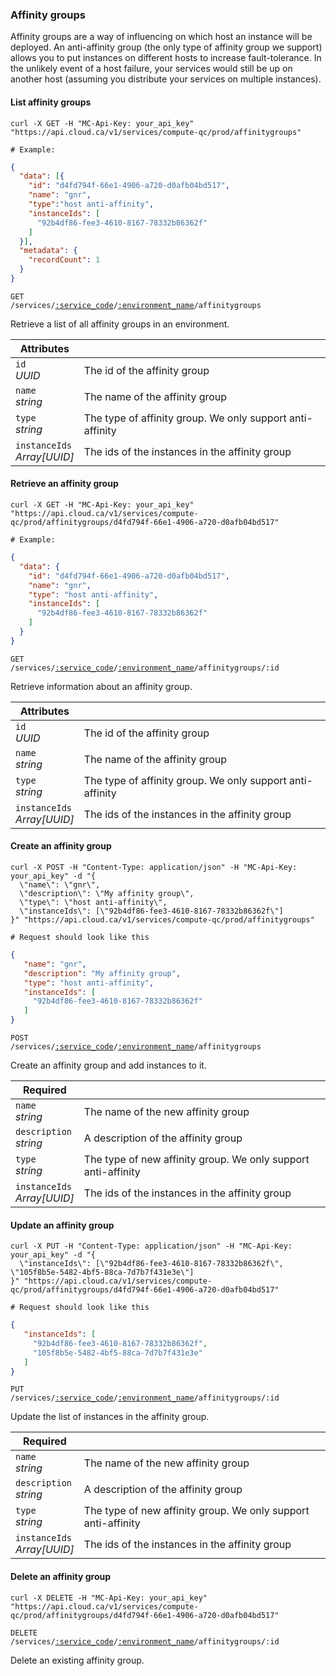 ### Affinity groups

Affinity groups are a way of influencing on which host an instance will be deployed. An anti-affinity group (the only type of affinity group we support) allows you to put instances on different hosts to increase fault-tolerance. In the unlikely event of a host failure, your services would still be up on another host (assuming you distribute your services on multiple instances).

<!-------------------- LIST AFFINITY GROUPS -------------------->

#### List affinity groups

```shell
curl -X GET -H "MC-Api-Key: your_api_key"
"https://api.cloud.ca/v1/services/compute-qc/prod/affinitygroups"

# Example:
```
```json
{
  "data": [{
    "id": "d4fd794f-66e1-4906-a720-d0afb04bd517",
    "name": "gnr",
    "type":"host anti-affinity",
    "instanceIds": [
      "92b4df86-fee3-4610-8167-78332b86362f"
    ]
  }],
  "metadata": {
    "recordCount": 1
  }
}
```

<code>GET /services/<a href="#service-connections">:service_code</a>/<a href="#environments">:environment_name</a>/affinitygroups</code>

Retrieve a list of all affinity groups in an environment.

Attributes | &nbsp;
---------- | -----
`id`<br/>*UUID* | The id of the affinity group
`name`<br/>*string* | The name of the affinity group
`type`<br/>*string* | The type of affinity group. We only support anti-affinity
`instanceIds`<br/>*Array[UUID]* | The ids of the instances in the affinity group


<!-------------------- RETRIEVE AN AFFINITY GROUP -------------------->

#### Retrieve an affinity group

```shell
curl -X GET -H "MC-Api-Key: your_api_key"
"https://api.cloud.ca/v1/services/compute-qc/prod/affinitygroups/d4fd794f-66e1-4906-a720-d0afb04bd517"

# Example:
```
```json
{
  "data": {
    "id": "d4fd794f-66e1-4906-a720-d0afb04bd517",
    "name": "gnr",
    "type": "host anti-affinity",
    "instanceIds": [
      "92b4df86-fee3-4610-8167-78332b86362f"
    ]
  }
}
```

<code>GET /services/<a href="#service-connections">:service_code</a>/<a href="#environments">:environment_name</a>/affinitygroups/:id</code>

Retrieve information about an affinity group.

Attributes | &nbsp;
---------- | -----
`id`<br/>*UUID* | The id of the affinity group
`name`<br/>*string* | The name of the affinity group
`type`<br/>*string* | The type of affinity group. We only support anti-affinity
`instanceIds`<br/>*Array[UUID]* | The ids of the instances in the affinity group



<!-------------------- CREATE AN AFFINITY GROUP -------------------->

#### Create an affinity group

```shell
curl -X POST -H "Content-Type: application/json" -H "MC-Api-Key: your_api_key" -d "{
  \"name\": \"gnr\",
  \"description\": \"My affinity group\",
  \"type\": \"host anti-affinity\",
  \"instanceIds\": [\"92b4df86-fee3-4610-8167-78332b86362f\"]
}" "https://api.cloud.ca/v1/services/compute-qc/prod/affinitygroups"

# Request should look like this
```
```json
{
   "name": "gnr",
   "description": "My affinity group",
   "type": "host anti-affinity",
   "instanceIds": [
     "92b4df86-fee3-4610-8167-78332b86362f"
   ]
}
```

<code>POST /services/<a href="#service-connections">:service_code</a>/<a href="#environments">:environment_name</a>/affinitygroups</code>

Create an affinity group and add instances to it.

Required | &nbsp;
---------- | -----
`name`<br/>*string* | The name of the new affinity group
`description`<br/>*string* | A description of the affinity group
`type`<br/>*string* | The type of new affinity group. We only support anti-affinity
`instanceIds`<br/>*Array[UUID]* | The ids of the instances in the affinity group



<!-------------------- UPDATE AN AFFINITY GROUP -------------------->

#### Update an affinity group

```shell
curl -X PUT -H "Content-Type: application/json" -H "MC-Api-Key: your_api_key" -d "{
  \"instanceIds\": [\"92b4df86-fee3-4610-8167-78332b86362f\", \"105f8b5e-5482-4bf5-88ca-7d7b7f431e3e\"]
}" "https://api.cloud.ca/v1/services/compute-qc/prod/affinitygroups/d4fd794f-66e1-4906-a720-d0afb04bd517"

# Request should look like this
```
```json
{
   "instanceIds": [
     "92b4df86-fee3-4610-8167-78332b86362f",
     "105f8b5e-5482-4bf5-88ca-7d7b7f431e3e"
   ]
}
```

<code>PUT /services/<a href="#service-connections">:service_code</a>/<a href="#environments">:environment_name</a>/affinitygroups/:id</code>

Update the list of instances in the affinity group.

Required | &nbsp;
---------- | -----
`name`<br/>*string* | The name of the new affinity group
`description`<br/>*string* | A description of the affinity group
`type`<br/>*string* | The type of new affinity group. We only support anti-affinity
`instanceIds`<br/>*Array[UUID]* | The ids of the instances in the affinity group


<!-------------------- DELETE AN AFFINITY GROUP -------------------->

#### Delete an affinity group

```shell
curl -X DELETE -H "MC-Api-Key: your_api_key"
"https://api.cloud.ca/v1/services/compute-qc/prod/affinitygroups/d4fd794f-66e1-4906-a720-d0afb04bd517"
```

<code>DELETE /services/<a href="#service-connections">:service_code</a>/<a href="#environments">:environment_name</a>/affinitygroups/:id</code>

Delete an existing affinity group.
